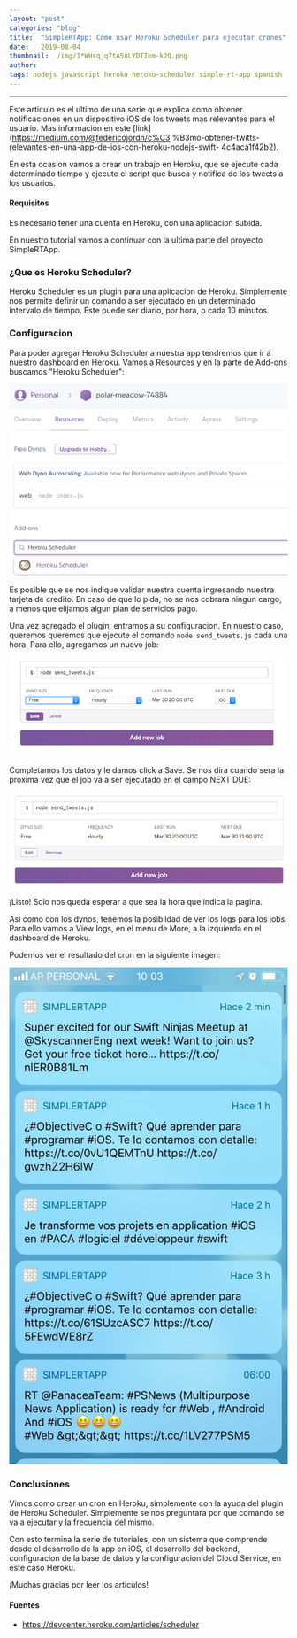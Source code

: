 ```yaml
---
layout:	"post"
categories:	"blog"
title:	"SimpleRTApp: Cómo usar Heroku Scheduler para ejecutar crones"
date:	2019-08-04
thumbnail:	/img/1*WHsq_q7tA5nLYDTInm-k2Q.png
author:	
tags: nodejs javascript heroku heroku-scheduler simple-rt-app spanish
---
```


* * *

Este articulo es el ultimo de una serie que explica como obtener
notificaciones en un dispositivo iOS de los tweets mas relevantes para el
usuario. Mas informacion en este [link](https://medium.com/@federicojordn/c%C3
%B3mo-obtener-twitts-relevantes-en-una-app-de-ios-con-heroku-nodejs-swift-
4c4aca1f42b2).

En esta ocasion vamos a crear un trabajo en Heroku, que se ejecute cada
determinado tiempo y ejecute el script que busca y notifica de los tweets a
los usuarios.

#### Requisitos

Es necesario tener una cuenta en Heroku, con una aplicacion subida.

En nuestro tutorial vamos a continuar con la ultima parte del proyecto
SimpleRTApp.

### ¿Que es Heroku Scheduler?

Heroku Scheduler es un plugin para una aplicacion de Heroku. Simplemente nos
permite definir un comando a ser ejecutado en un determinado intervalo de
tiempo. Este puede ser diario, por hora, o cada 10 minutos.

### Configuracion

Para poder agregar Heroku Scheduler a nuestra app tendremos que ir a nuestro
dashboard en Heroku. Vamos a Resources y en la parte de Add-ons buscamos
"Heroku Scheduler":

![](/img/1*WHsq_q7tA5nLYDTInm-k2Q.png)

Es posible que se nos indique validar nuestra cuenta ingresando nuestra
tarjeta de credito. En caso de que lo pida, no se nos cobrara ningun cargo, a
menos que elijamos algun plan de servicios pago.

Una vez agregado el plugin, entramos a su configuracion. En nuestro caso,
queremos queremos que ejecute el comando `node send_tweets.js` cada una hora.
Para ello, agregamos un nuevo job:

![](/img/1*dak2mg8plO4ePGRAZU-gnA.png)

Completamos los datos y le damos click a Save. Se nos dira cuando sera la
proxima vez que el job va a ser ejecutado en el campo NEXT DUE:

![](/img/1*oUtxqOFsNn_NuQEwiLnA6A.png)

¡Listo! Solo nos queda esperar a que sea la hora que indica la pagina.

Asi como con los dynos, tenemos la posibildad de ver los logs para los jobs.
Para ello vamos a View logs, en el menu de More, a la izquierda en el
dashboard de Heroku.

Podemos ver el resultado del cron en la siguiente imagen:

![](/img/1*nqgvvIw3nxqWg9v0VzjYgA@2x.jpeg)

### Conclusiones

Vimos como crear un cron en Heroku, simplemente con la ayuda del plugin de
Heroku Scheduler. Simplemente se nos preguntara por que comando se va a
ejecutar y la frecuencia del mismo.

Con esto termina la serie de tutoriales, con un sistema que comprende desde el
desarrollo de la app en iOS, el desarrollo del backend, configuracion de la
base de datos y la configuracion del Cloud Service, en este caso Heroku.

¡Muchas gracias por leer los articulos!

#### Fuentes

  * <https://devcenter.heroku.com/articles/scheduler>

